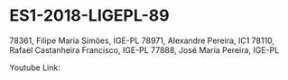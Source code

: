 # ES1-2018-LIGEPL-89
78361, Filipe Maria Simões, IGE-PL
78971, Alexandre Pereira, IC1
78110, Rafael Castanheira Francisco, IGE-PL
77888, José Maria Pereira, IGE-PL

Youtube Link:
